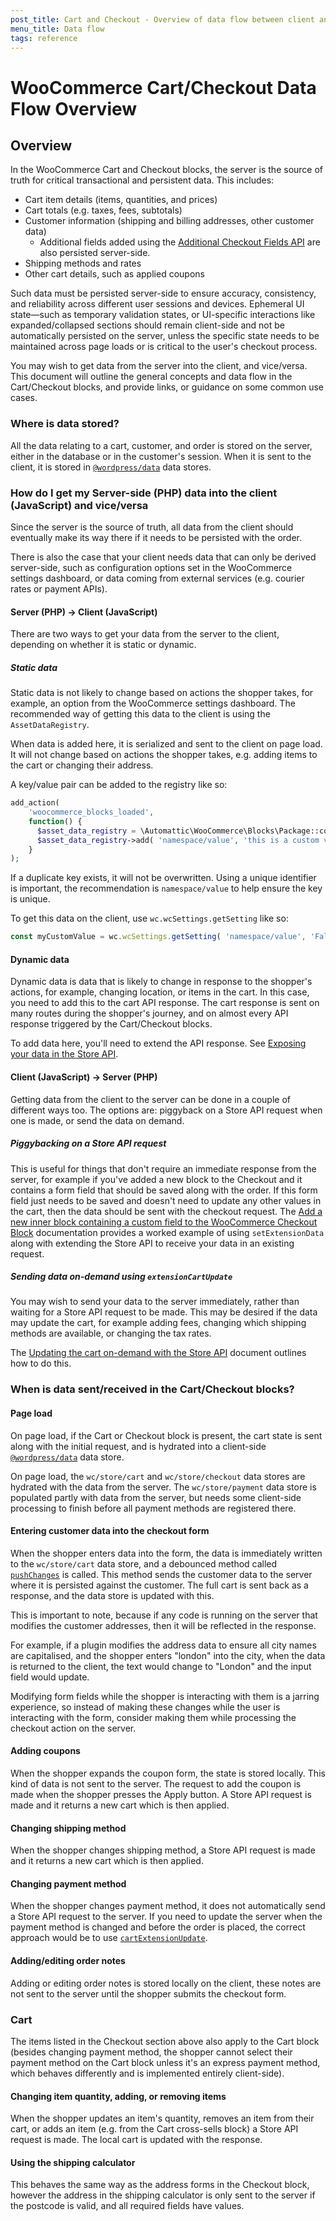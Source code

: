 ```yaml
---
post_title: Cart and Checkout - Overview of data flow between client and server
menu_title: Data flow
tags: reference
---
```


# WooCommerce Cart/Checkout Data Flow Overview

## Overview

In the WooCommerce Cart and Checkout blocks, the server is the source of truth for critical transactional and persistent data. This includes:

- Cart item details (items, quantities, and prices)
- Cart totals (e.g. taxes, fees, subtotals)
- Customer information (shipping and billing addresses, other customer data)
    - Additional fields added using the [Additional Checkout Fields API](https://developer.woocommerce.com/docs/cart-and-checkout-additional-checkout-fields/) are also persisted server-side.
- Shipping methods and rates
- Other cart details, such as applied coupons

Such data must be persisted server-side to ensure accuracy, consistency, and reliability across different user sessions and devices.
Ephemeral UI state—such as temporary validation states, or UI-specific interactions like expanded/collapsed sections should remain client-side and not be automatically persisted on the server, unless the specific state needs to be maintained across page loads or is critical to the user's checkout process.

You may wish to get data from the server into the client, and vice/versa. This document will outline the general concepts and data flow in the Cart/Checkout blocks, and provide links, or guidance on some common use cases.

### Where is data stored?

All the data relating to a cart, customer, and order is stored on the server, either in the database or in the customer's session. When it is sent to the client, it is stored in [`@wordpress/data`](https://developer.wordpress.org/block-editor/reference-guides/packages/packages-data/) data stores.

### How do I get my Server-side (PHP) data into the client (JavaScript) and vice/versa

Since the server is the source of truth, all data from the client should eventually make its way there if it needs to be persisted with the order.

There is also the case that your client needs data that can only be derived server-side, such as configuration options set in the WooCommerce settings dashboard, or data coming from external services (e.g. courier rates or payment APIs).

#### Server (PHP) → Client (JavaScript)

There are two ways to get your data from the server to the client, depending on whether it is static or dynamic.

##### Static data

Static data is not likely to change based on actions the shopper takes, for example, an option from the WooCommerce settings dashboard. The recommended way of getting this data to the client is using the `AssetDataRegistry`.

When data is added here, it is serialized and sent to the client on page load. It will not change based on actions the shopper takes, e.g. adding items to the cart or changing their address.

A key/value pair can be added to the registry like so:

```php
add_action(
    'woocommerce_blocks_loaded',
    function() {
      $asset_data_registry = \Automattic\WooCommerce\Blocks\Package::container()->get( \Automattic\WooCommerce\Blocks\Assets\AssetDataRegistry::class );
      $asset_data_registry->add( 'namespace/value', 'this is a custom value' );
    }
);
```

If a duplicate key exists, it will not be overwritten. Using a unique identifier is important, the recommendation is `namespace/value` to help ensure the key is unique.

To get this data on the client, use `wc.wcSettings.getSetting` like so:

```js
const myCustomValue = wc.wcSettings.getSetting( 'namespace/value', 'Fallback value.' );
```

#### Dynamic data

Dynamic data is data that is likely to change in response to the shopper's actions, for example, changing location, or items in the cart. In this case, you need to add this to the cart API response. The cart response is sent on many routes during the shopper's journey, and on almost every API response triggered by the Cart/Checkout blocks.

To add data here, you'll need to extend the API response. See [Exposing your data in the Store API](https://github.com/woocommerce/woocommerce/blob/trunk/plugins/woocommerce-blocks/docs/third-party-developers/extensibility/rest-api/extend-rest-api-add-data.md).

#### Client (JavaScript) → Server (PHP)

Getting data from the client to the server can be done in a couple of different ways too. The options are: piggyback on a Store API request when one is made, or send the data on demand.

##### Piggybacking on a Store API request

This is useful for things that don't require an immediate response from the server, for example if you've added a new block to the Checkout and it contains a form field that should be saved along with the order. If this form field just needs to be saved and doesn't need to update any other values in the cart, then the data should be sent with the checkout request. The [Add a new inner block containing a custom field to the WooCommerce Checkout Block](https://github.com/woocommerce/woocommerce/blob/trunk/plugins/woocommerce-blocks/docs/third-party-developers/extensibility/rest-api/extend-rest-api-add-custom-fields.md) documentation provides a worked example of using `setExtensionData` along with extending the Store API to receive your data in an existing request.

##### Sending data on-demand using `extensionCartUpdate`

You may wish to send your data to the server immediately, rather than waiting for a Store API request to be made. This may be desired if the data may update the cart, for example adding fees, changing which shipping methods are available, or changing the tax rates.

The [Updating the cart on-demand with the Store API](https://github.com/woocommerce/woocommerce/blob/trunk/plugins/woocommerce-blocks/docs/third-party-developers/extensibility/rest-api/extend-rest-api-update-cart.md) document outlines how to do this. 

### When is data sent/received in the Cart/Checkout blocks?

#### Page load

On page load, if the Cart or Checkout block is present, the cart state is sent along with the initial request, and is hydrated into a client-side [`@wordpress/data`](https://developer.wordpress.org/block-editor/reference-guides/packages/packages-data/) data store.

On page load, the `wc/store/cart` and `wc/store/checkout` data stores are hydrated with the data from the server. The `wc/store/payment` data store is populated partly with data from the server, but needs some client-side processing to finish before all payment methods are registered there.

#### Entering customer data into the checkout form

When the shopper enters data into the form, the data is immediately written to the `wc/store/cart` data store, and a debounced method called [`pushChanges`](https://github.com/woocommerce/woocommerce/blob/4861ec250ef1789f814f4209755165e8abe7b838/plugins/woocommerce-blocks/assets/js/data/cart/push-changes.ts#L167) is called. This method sends the customer data to the server where it is persisted against the customer. The full cart is sent back as a response, and the data store is updated with this. 

This is important to note, because if any code is running on the server that modifies the customer addresses, then it will be reflected in the response.

For example, if a plugin modifies the address data to ensure all city names are capitalised, and the shopper enters "london" into the city, when the data is returned to the client, the text would change to "London" and the input field would update.

Modifying form fields while the shopper is interacting with them is a jarring experience, so instead of making these changes while the user is interacting with the form, consider making them while processing the checkout action on the server.

#### Adding coupons

When the shopper expands the coupon form, the state is stored locally. This kind of data is not sent to the server. The request to add the coupon is made when the shopper presses the Apply button. A Store API request is made and it returns a new cart which is then applied.

#### Changing shipping method

When the shopper changes shipping method, a Store API request is made and it returns a new cart which is then applied.

#### Changing payment method

When the shopper changes payment method, it does not automatically send a Store API request to the server. If you need to update the server when the payment method is changed and before the order is placed, the correct approach would be to use [`cartExtensionUpdate`](https://github.com/woocommerce/woocommerce/blob/trunk/plugins/woocommerce-blocks/docs/third-party-developers/extensibility/rest-api/extend-rest-api-update-cart.md).

#### Adding/editing order notes

Adding or editing order notes is stored locally on the client, these notes are not sent to the server until the shopper submits the checkout form.

### Cart

The items listed in the Checkout section above also apply to the Cart block (besides changing payment method, the shopper cannot select their payment method on the Cart block unless it's an express payment method, which behaves differently and is implemented entirely client-side).

#### Changing item quantity, adding, or removing items

When the shopper updates an item's quantity, removes an item from their cart, or adds an item (e.g. from the Cart cross-sells block) a Store API request is made. The local cart is updated with the response.

#### Using the shipping calculator

This behaves the same way as the address forms in the Checkout block, however the address in the shipping calculator is only sent to the server if the postcode is valid, and all required fields have values.
